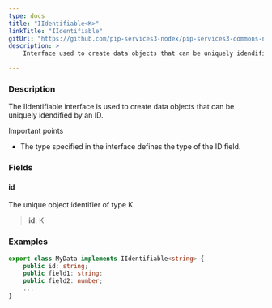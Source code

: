 ```yaml
---
type: docs
title: "IIdentifiable<K>"
linkTitle: "IIdentifiable"
gitUrl: "https://github.com/pip-services3-nodex/pip-services3-commons-nodex"
description: > 
    Interface used to create data objects that can be uniquely idendified by an ID.

---
```


### Description

The IIdentifiable interface is used to create data objects that can be uniquely idendified by an ID.

Important points

- The type specified in the interface defines the type of the ID field.

### Fields

<span class="hide-title-link">

#### id
The unique object identifier of type K.
> **id**: K

### Examples
```typescript
export class MyData implements IIdentifiable<string> {
    public id: string;
    public field1: string;
    public field2: number; 
    ...
}
```

</span>
